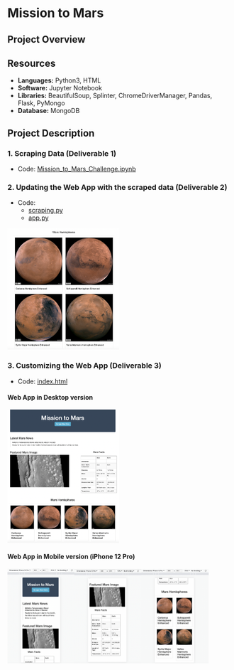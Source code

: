 # Mission to Mars
## Project Overview


## Resources
+ **Languages:** Python3, HTML
+ **Software:** Jupyter Notebook
+ **Libraries:** BeautifulSoup, Splinter, ChromeDriverManager, Pandas, Flask, PyMongo
+ **Database:** MongoDB

## Project Description
### 1. Scraping Data (Deliverable 1)
+ Code: [Mission_to_Mars_Challenge.ipynb](https://github.com/asama-w/Mission-to-Mars/blob/main/Mission_to_Mars_Challenge.ipynb)

### 2. Updating the Web App with the scraped data (Deliverable 2)
+ Code: 
  + [scraping.py](https://github.com/asama-w/Mission-to-Mars/blob/main/scraping.py)
  + [app.py](https://github.com/asama-w/Mission-to-Mars/blob/main/app.py)

<img src= https://github.com/asama-w/Mission-to-Mars/blob/main/Additional_Images/mars_hemi_outline.png width="50%" height="50%">

### 3. Customizing the Web App (Deliverable 3)
+ Code: [index.html](https://github.com/asama-w/Mission-to-Mars/blob/main/templates/index.html)

#### Web App in Desktop version

<img src= https://github.com/asama-w/Mission-to-Mars/blob/main/Additional_Images/desktop_outline.png width="50%" height="50%">

#### Web App in Mobile version (iPhone 12 Pro)

<img src= https://github.com/asama-w/Mission-to-Mars/blob/main/Additional_Images/mobile_outline_1.png width="30%" height="30%"><img src= https://github.com/asama-w/Mission-to-Mars/blob/main/Additional_Images/mobile_outline_2.png width="30%" height="30%"><img src= https://github.com/asama-w/Mission-to-Mars/blob/main/Additional_Images/mobile_outline_3.png width="30%" height="30%">
